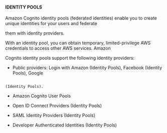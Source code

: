 #### IDENTITY POOLS

Amazon Cognito identity pools (federated identities) enable you to create unique
identities for your users and federate

them with identity providers.

With an identity pool, you can obtain temporary, limited-privilege AWS
credentials to access other AWS services. Amazon

Cognito identity pools support the following identity providers:

- Public providers: Login with Amazon (Identity Pools), Facebook (Identity
  Pools), Google

```

(Identity Pools).

```

- Amazon Cognito User Pools

- Open ID Connect Providers (Identity Pools)

- SAML Identity Providers (Identity Pools)

- Developer Authenticated Identities (Identity Pools)

